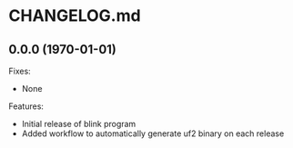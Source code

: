 # CHANGELOG.md

## 0.0.0 (1970-01-01)

Fixes:

 - None
 
Features:

 - Initial release of blink program
 - Added workflow to automatically generate uf2 binary on each release